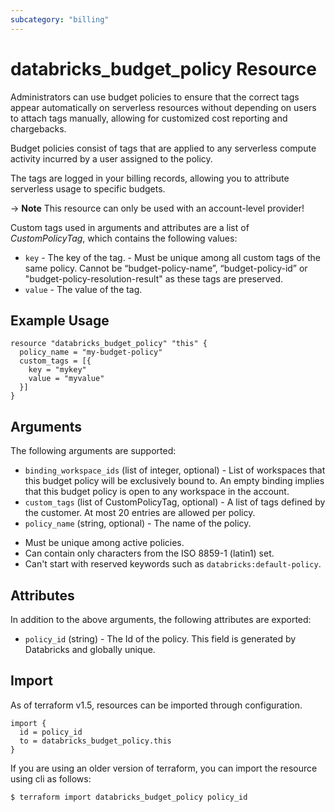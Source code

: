 ```yaml
---
subcategory: "billing"
---
```

# databricks_budget_policy Resource
Administrators can use budget policies to ensure that the correct tags appear automatically on serverless resources without depending on users to attach tags manually, allowing for customized cost reporting and chargebacks. 

Budget policies consist of tags that are applied to any serverless compute activity incurred by a user assigned to the policy. 

The tags are logged in your billing records, allowing you to attribute serverless usage to specific budgets.

-> **Note** This resource can only be used with an account-level provider!

Custom tags used in arguments and attributes are a list of *CustomPolicyTag*, which contains the following values:
* `key` - The key of the tag. - Must be unique among all custom tags of the same policy. Cannot be “budget-policy-name”, “budget-policy-id” or "budget-policy-resolution-result" as these tags are preserved.
* `value` - The value of the tag. 

## Example Usage
```hcl
resource "databricks_budget_policy" "this" {
  policy_name = "my-budget-policy"
  custom_tags = [{
    key = "mykey"
    value = "myvalue"
  }]
}
```

## Arguments
The following arguments are supported:
* `binding_workspace_ids` (list of integer, optional) - List of workspaces that this budget policy will be exclusively bound to.
An empty binding implies that this budget policy is open to any workspace in the account.
* `custom_tags` (list of CustomPolicyTag, optional) - A list of tags defined by the customer. At most 20 entries are allowed per policy.
* `policy_name` (string, optional) - The name of the policy.
- Must be unique among active policies.
- Can contain only characters from the ISO 8859-1 (latin1) set.
- Can't start with reserved keywords such as `databricks:default-policy`.

## Attributes
In addition to the above arguments, the following attributes are exported:
* `policy_id` (string) - The Id of the policy. This field is generated by Databricks and globally unique.

## Import
As of terraform v1.5, resources can be imported through configuration.
```hcl
import {
  id = policy_id
  to = databricks_budget_policy.this
}
```

If you are using an older version of terraform, you can import the resource using cli as follows:
```sh
$ terraform import databricks_budget_policy policy_id
```